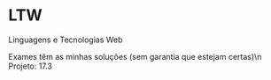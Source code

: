 # LTW
Linguagens e Tecnologias Web

Exames têm as minhas soluções (sem garantia que estejam certas)\n
Projeto: 17.3
